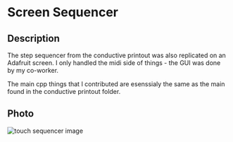 # Screen Sequencer

## Description

The step sequencer from the conductive printout was also replicated on an Adafruit screen.
I only handled the midi side of things - the GUI was done by my co-worker.


The main cpp things that I contributed are esenssialy the same as the main found in the conductive printout folder. 

## Photo

![touch sequencer image](https://drive.google.com/uc?id=1aCEABduHHM9RFOOY0Rnw-lG7VQQpaMe2
                   "Touch Sequencer Image")



